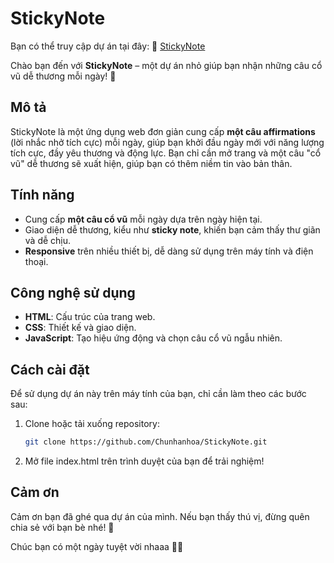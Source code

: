 # StickyNote

Bạn có thể truy cập dự án tại đây:
🔗 [StickyNote](https://chunhanhoa.github.io/StickyNote)

Chào bạn đến với **StickyNote** – một dự án nhỏ giúp bạn nhận những câu cổ vũ dễ thương mỗi ngày! 💖

## Mô tả
StickyNote là một ứng dụng web đơn giản cung cấp **một câu affirmations** (lời nhắc nhở tích cực) mỗi ngày, giúp bạn khởi đầu ngày mới với năng lượng tích cực, đầy yêu thương và động lực. Bạn chỉ cần mở trang và một câu "cổ vũ" dễ thương sẽ xuất hiện, giúp bạn có thêm niềm tin vào bản thân.


## Tính năng
- Cung cấp **một câu cổ vũ** mỗi ngày dựa trên ngày hiện tại.
- Giao diện dễ thương, kiểu như **sticky note**, khiến bạn cảm thấy thư giãn và dễ chịu.
- **Responsive** trên nhiều thiết bị, dễ dàng sử dụng trên máy tính và điện thoại.

## Công nghệ sử dụng
- **HTML**: Cấu trúc của trang web.
- **CSS**: Thiết kế và giao diện.
- **JavaScript**: Tạo hiệu ứng động và chọn câu cổ vũ ngẫu nhiên.

## Cách cài đặt
Để sử dụng dự án này trên máy tính của bạn, chỉ cần làm theo các bước sau:
1. Clone hoặc tải xuống repository:
   ```bash
   git clone https://github.com/Chunhanhoa/StickyNote.git
2. Mở file index.html trên trình duyệt của bạn để trải nghiệm!

## Cảm ơn

Cảm ơn bạn đã ghé qua dự án của mình. Nếu bạn thấy thú vị, đừng quên chia sẻ với bạn bè nhé! 🥰

Chúc bạn có một ngày tuyệt vời nhaaa 🌸💪
